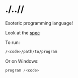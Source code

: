 # ./..//

Esoteric programming language!

Look at the [spec](/spec.txt)

To run:

```bash
/<code>/path/to/program
```

Or on Windows:

```powershell
program /<code>
```
